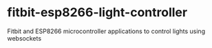 # fitbit-esp8266-light-controller
Fitbit and ESP8266 microcontroller applications to control lights using websockets
